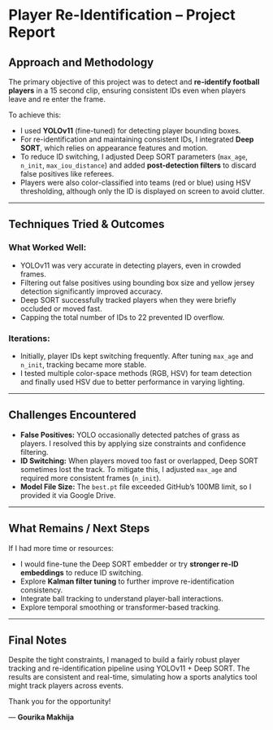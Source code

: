 # Player Re-Identification – Project Report

## Approach and Methodology

The primary objective of this project was to detect and **re-identify football players** in a 15 second clip, ensuring consistent IDs even when players leave and re enter the frame.

To achieve this:
- I used **YOLOv11** (fine-tuned) for detecting player bounding boxes.
- For re-identification and maintaining consistent IDs, I integrated **Deep SORT**, which relies on appearance features and motion.
- To reduce ID switching, I adjusted Deep SORT parameters (`max_age`, `n_init`, `max_iou_distance`) and added **post-detection filters** to discard false positives like referees.
- Players were also color-classified into teams (red or blue) using HSV thresholding, although only the ID is displayed on screen to avoid clutter.

---

## Techniques Tried & Outcomes

### What Worked Well:
- YOLOv11 was very accurate in detecting players, even in crowded frames.
- Filtering out false positives using bounding box size and yellow jersey detection significantly improved accuracy.
- Deep SORT successfully tracked players when they were briefly occluded or moved fast.
- Capping the total number of IDs to 22 prevented ID overflow.

### Iterations:
- Initially, player IDs kept switching frequently. After tuning `max_age` and `n_init`, tracking became more stable.
- I tested multiple color-space methods (RGB, HSV) for team detection and finally used HSV due to better performance in varying lighting.

---

## Challenges Encountered

- **False Positives:** YOLO occasionally detected patches of grass as players. I resolved this by applying size constraints and confidence filtering.
- **ID Switching:** When players moved too fast or overlapped, Deep SORT sometimes lost the track. To mitigate this, I adjusted `max_age` and required more consistent frames (`n_init`).
- **Model File Size:** The `best.pt` file exceeded GitHub’s 100MB limit, so I provided it via Google Drive.

---

## What Remains / Next Steps

If I had more time or resources:
- I would fine-tune the Deep SORT embedder or try **stronger re-ID embeddings** to reduce ID switching.
- Explore **Kalman filter tuning** to further improve re-identification consistency.
- Integrate ball tracking to understand player-ball interactions.
- Explore temporal smoothing or transformer-based tracking.

---

## Final Notes

Despite the tight constraints, I managed to build a fairly robust player tracking and re-identification pipeline using YOLOv11 + Deep SORT. The results are consistent and real-time, simulating how a sports analytics tool might track players across events.

Thank you for the opportunity!

— **Gourika Makhija**

